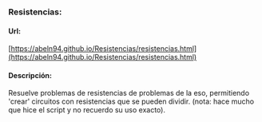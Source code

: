 ### Resistencias:

#### Url: 

[https://abeln94.github.io/Resistencias/resistencias.html](https://abeln94.github.io/Resistencias/resistencias.html)

#### Descripción:

Resuelve problemas de resistencias de problemas de la eso, permitiendo 'crear' circuitos con resistencias que se pueden dividir.
(nota: hace mucho que hice el script y no recuerdo su uso exacto).